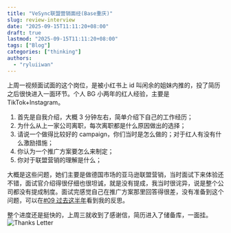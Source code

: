 ```yaml
---
title: "VeSync联盟营销面经(Base重庆)"
slug: review-interview
date: "2025-09-15T11:11:20+08:00"
draft: true
lastmod: "2025-09-15T11:11:20+08:00"
tags: ["Blog"]
categories: ["thinking"]
authors:
  - "ryluiiwan"
---
```


上周一视频面试面的这个岗位，是被小红书上 id 叫闲余的姐妹内推的，投了简历之后很快进入一面环节。个人 BG 小两年的红人经验，主要是 TikTok+Instagram。

1. 首先是自我介绍，大概 3 分钟左右，简单介绍下自己的工作经历；
2. 为什么从上一家公司离职，每次离职都是什么原因做出的选择；
3. 请说一个做得比较好的 campaign，你们当时是怎么做的；对于红人有没有什么激励措施；
4. 你认为一个推广方案要怎么来制定；
5. 你对于联盟营销的理解是什么；

大概是这些问题，她们主要是做德国市场的亚马逊联盟营销，当时面试下来体验还不错，面试官介绍得很仔细也很坦诚，就是没有提成，我当时很诧异，说是整个公司都没有提成制度。面试完感觉自己在推广方案那里回答得很差，没有准备到这个问题，可以在[#09 过去这半年](https://ryluiiwan.com/zh/2025/09/14/09-half-year-life/)看到我的反思。

整个进度还是挺快的，上周三就收到了感谢信，简历进入了储备库，一面挂。
![Thanks Letter](/images/Interview.png)
